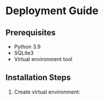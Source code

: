 
# Deployment Guide

## Prerequisites
- Python 3.9
- SQLite3
- Virtual environment tool

## Installation Steps

1. Create virtual environment:
